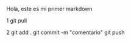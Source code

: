 Hola, este es mi primer markdown

1 git pull

2   git add .
        git commit -m "comentario"
            git push
